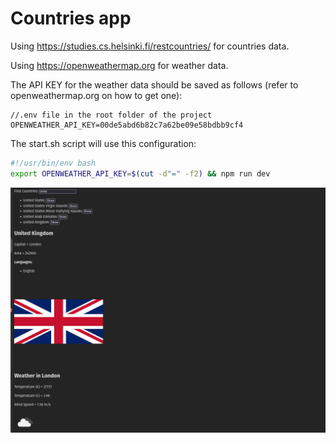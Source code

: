 # Countries app

Using https://studies.cs.helsinki.fi/restcountries/ for countries data.

Using https://openweathermap.org for weather data.

The API KEY for the weather data should be saved as follows (refer to openweathermap.org on how to get one):

```
//.env file in the root folder of the project
OPENWEATHER_API_KEY=00de5abd6b82c7a62be09e58bdbb9cf4
```

The start.sh script will use this configuration:

```bash
#!/usr/bin/env bash
export OPENWEATHER_API_KEY=$(cut -d"=" -f2) && npm run dev
```

![Countries](../img/countries.png)
